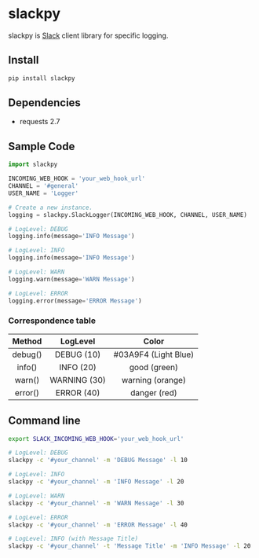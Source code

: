 # slackpy

slackpy is [Slack][] client library for specific logging.

## Install

```sh
pip install slackpy
```

## Dependencies

-   requests 2.7

## Sample Code

```python
import slackpy

INCOMING_WEB_HOOK = 'your_web_hook_url'
CHANNEL = '#general'
USER_NAME = 'Logger'

# Create a new instance.
logging = slackpy.SlackLogger(INCOMING_WEB_HOOK, CHANNEL, USER_NAME)

# LogLevel: DEBUG
logging.info(message='INFO Message')

# LogLevel: INFO
logging.info(message='INFO Message')

# LogLevel: WARN
logging.warn(message='WARN Message')

# LogLevel: ERROR
logging.error(message='ERROR Message')
```

### Correspondence table

Method | LogLevel | Color
:----: | :------: | :----:
debug() | DEBUG (10) | #03A9F4 (Light Blue)
info() | INFO (20) | good (green)
warn() | WARNING (30) | warning (orange)
error() | ERROR (40) | danger (red)

## Command line

```sh
export SLACK_INCOMING_WEB_HOOK='your_web_hook_url'

# LogLevel: DEBUG
slackpy -c '#your_channel' -m 'DEBUG Message' -l 10

# LogLevel: INFO
slackpy -c '#your_channel' -m 'INFO Message' -l 20

# LogLevel: WARN
slackpy -c '#your_channel' -m 'WARN Message' -l 30

# LogLevel: ERROR
slackpy -c '#your_channel' -m 'ERROR Message' -l 40

# LogLevel: INFO (with Message Title)
slackpy -c '#your_channel' -t 'Message Title' -m 'INFO Message' -l 20
```

  [Slack]: https://slack.com
